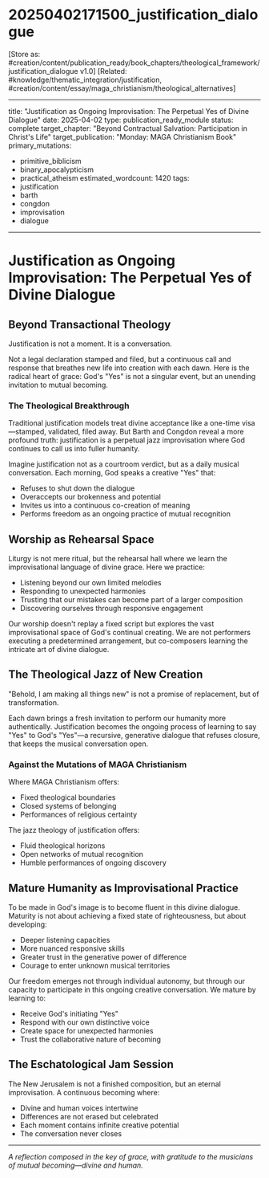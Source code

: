 # 20250402171500_justification_dialogue
[Store as: #creation/content/publication_ready/book_chapters/theological_framework/justification_dialogue v1.0]
[Related: #knowledge/thematic_integration/justification, #creation/content/essay/maga_christianism/theological_alternatives]

---
title: "Justification as Ongoing Improvisation: The Perpetual Yes of Divine Dialogue"
date: 2025-04-02
type: publication_ready_module
status: complete
target_chapter: "Beyond Contractual Salvation: Participation in Christ's Life"
target_publication: "Monday: MAGA Christianism Book"
primary_mutations:
  - primitive_biblicism
  - binary_apocalypticism
  - practical_atheism
estimated_wordcount: 1420
tags:
  - justification
  - barth
  - congdon
  - improvisation
  - dialogue
---

# Justification as Ongoing Improvisation: The Perpetual Yes of Divine Dialogue

## Beyond Transactional Theology

Justification is not a moment. It is a conversation.

Not a legal declaration stamped and filed, but a continuous call and response that breathes new life into creation with each dawn. Here is the radical heart of grace: God's "Yes" is not a singular event, but an unending invitation to mutual becoming.

### The Theological Breakthrough

Traditional justification models treat divine acceptance like a one-time visa—stamped, validated, filed away. But Barth and Congdon reveal a more profound truth: justification is a perpetual jazz improvisation where God continues to call us into fuller humanity.

Imagine justification not as a courtroom verdict, but as a daily musical conversation. Each morning, God speaks a creative "Yes" that:
- Refuses to shut down the dialogue
- Overaccepts our brokenness and potential
- Invites us into a continuous co-creation of meaning
- Performs freedom as an ongoing practice of mutual recognition

## Worship as Rehearsal Space

Liturgy is not mere ritual, but the rehearsal hall where we learn the improvisational language of divine grace. Here we practice:
- Listening beyond our own limited melodies
- Responding to unexpected harmonies
- Trusting that our mistakes can become part of a larger composition
- Discovering ourselves through responsive engagement

Our worship doesn't replay a fixed script but explores the vast improvisational space of God's continual creating. We are not performers executing a predetermined arrangement, but co-composers learning the intricate art of divine dialogue.

## The Theological Jazz of New Creation

"Behold, I am making all things new" is not a promise of replacement, but of transformation. 

Each dawn brings a fresh invitation to perform our humanity more authentically. Justification becomes the ongoing process of learning to say "Yes" to God's "Yes"—a recursive, generative dialogue that refuses closure, that keeps the musical conversation open.

### Against the Mutations of MAGA Christianism

Where MAGA Christianism offers:
- Fixed theological boundaries
- Closed systems of belonging
- Performances of religious certainty

The jazz theology of justification offers:
- Fluid theological horizons
- Open networks of mutual recognition
- Humble performances of ongoing discovery

## Mature Humanity as Improvisational Practice

To be made in God's image is to become fluent in this divine dialogue. Maturity is not about achieving a fixed state of righteousness, but about developing:
- Deeper listening capacities
- More nuanced responsive skills
- Greater trust in the generative power of difference
- Courage to enter unknown musical territories

Our freedom emerges not through individual autonomy, but through our capacity to participate in this ongoing creative conversation. We mature by learning to:
- Receive God's initiating "Yes"
- Respond with our own distinctive voice
- Create space for unexpected harmonies
- Trust the collaborative nature of becoming

## The Eschatological Jam Session

The New Jerusalem is not a finished composition, but an eternal improvisation. A continuous becoming where:
- Divine and human voices intertwine
- Differences are not erased but celebrated
- Each moment contains infinite creative potential
- The conversation never closes

---

*A reflection composed in the key of grace, with gratitude to the musicians of mutual becoming—divine and human.*